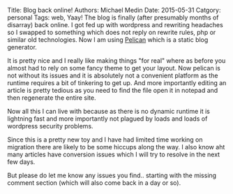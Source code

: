 Title: Blog back online!
Authors: Michael Medin
Date: 2015-05-31
Catgory: personal
Tags: web, 
Yaay!
The blog is finally (after presumably months of disarray) back online.
I got fed up with wordpress and rewriting headaches so I swapped to something 
which does not reply on rewrite rules, php or similar old technologies.
Now I am using [Pelican](http://blog.getpelican.com/) which is a static blog generator.

It is pretty nice and I really like making things "for real" where as before you almost had to 
rely on some fancy theme to get your layout.
Now pelican is not without its issues and it is absolutely not a convenient platform as the runtime 
requires a bit of tinkering to get up.
And more importantly editing an article is pretty tedious as you need to find the file open it in 
notepad and then regenerate the entire site.

<!-- PELICAN_END_SUMMARY -->

Now all this I can live with because as there is no dynamic runtime it is lightning fast and more importantly 
not plagued by loads and loads of wordpress security problems.

Since this is a pretty new toy and I have had limited time working on migration there are likely to be 
some hiccups along the way.
I also know aht many articles have conversion issues which I will try to resolve in the next few days.

But please do let me know any issues you find.. starting with the missing comment section (which will 
also come back in a day or so).